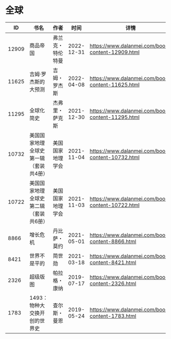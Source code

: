 # 全球

| ID | 书名 | 作者 | 时间 | 详情 | 下载页面 | EPUB下载链接 | MOBI下载链接 | AZW3下载链接 |
| --- | --- | --- | --- | --- | --- | --- | --- | --- |
| 12909 | 商品帝国 | 弗兰克・特伦特曼 | 2022-12-31 | https://www.dalanmei.com/book-content-12909.html | https://www.dalanmei.com/download-book-12909.html | http://ct.dalanmei.com/f/31084289-771231384-e7f42f | http://ct.dalanmei.com/f/31084289-771246731-6d5c84 | http://ct.dalanmei.com/f/31084289-771236421-e744e2 |
| 11625 | 吉姆·罗杰斯的大预测 | 吉姆・罗杰斯 | 2022-04-08 | https://www.dalanmei.com/book-content-11625.html | https://www.dalanmei.com/download-book-11625.html | http://ct.dalanmei.com/f/31084289-570171116-0c8a9f | http://ct.dalanmei.com/f/31084289-570290636-82585d | http://ct.dalanmei.com/f/31084289-570359937-098959 |
| 11295 | 全球化简史 | 杰弗里・萨克斯 | 2021-12-30 | https://www.dalanmei.com/book-content-11295.html |  |  |  |  |
| 10732 | 美国国家地理全球史第一辑（套装共4册） | 美国国家地理学会 | 2021-11-04 | https://www.dalanmei.com/book-content-10732.html | https://www.dalanmei.com/download-book-10732.html | http://ct.dalanmei.com/f/31084289-570142923-4546f4 | http://ct.dalanmei.com/f/31084289-570355574-72b6d4 | http://ct.dalanmei.com/f/31084289-571403428-cac712 |
| 10722 | 美国国家地理全球史第二辑（套装共6册） | 美国国家地理学会 | 2021-11-03 | https://www.dalanmei.com/book-content-10722.html | https://www.dalanmei.com/download-book-10722.html | http://ct.dalanmei.com/f/31084289-570143995-710d4e | http://ct.dalanmei.com/f/31084289-570356782-3d781c | http://ct.dalanmei.com/f/31084289-571403625-12b174 |
| 8866 | 增长危机 | 丹比萨・莫约 | 2021-05-01 | https://www.dalanmei.com/book-content-8866.html | https://www.dalanmei.com/download-book-8866.html | http://ct.dalanmei.com/f/31084289-571715357-4116e7 | http://ct.dalanmei.com/f/31084289-572113895-22b4df | http://ct.dalanmei.com/f/31084289-572122057-8c701f |
| 8421 | 世界不是平的 | 简世勋 | 2021-03-18 | https://www.dalanmei.com/book-content-8421.html | https://www.dalanmei.com/download-book-8421.html | http://ct.dalanmei.com/f/31084289-571709377-9fc918 | http://ct.dalanmei.com/f/31084289-572115158-306e7e | http://ct.dalanmei.com/f/31084289-572136408-07eb54 |
| 2326 | 超级版图 | 帕拉格・康纳 | 2019-07-17 | https://www.dalanmei.com/book-content-2326.html |  |  |  |  |
| 1783 | 1493：物种大交换开创的世界史 | 查尔斯・曼恩 | 2019-05-24 | https://www.dalanmei.com/book-content-1783.html |  |  |  |  |

